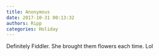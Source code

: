 ```yaml
---
title: Anonymous
date: 2017-10-31 00:13:32
authors: Ripp
categories: Holiday
---
```


 Definitely Fiddler.  She brought them flowers each time. Lol